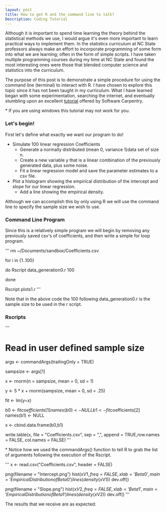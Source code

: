 ```yaml
---
layout: post
title: How to get R and the command line to talk?
Description: Coding Tutorial
---
```


Although it is important to spend time learning the theory behind the statistical methods we use, I would argue it's even more important to learn practical ways to implement them. In the statistics curriculum at NC State professors always make an effort to incorporate programming of some form into what we are learning; often in the form of simple scripts. I have taken multiple programming courses during my time at NC State and found the most interesting ones were those that blended computer science and statistics into the curriculum. 

The purpose of this post is to demonstrate a simple procedure for using the command line (terminal) to interact with R. I have chosen to explore this topic since it has not been taught in my curriculum. What I have learned began with some experimentation, searching the internet, and eventually stumbling upon an excellent [tutorial](http://swcarpentry.github.io/r-novice-inflammation/05-cmdline/index.html) offered by Software Carpentry.

\* If you are using windows this tutorial may not work for you.

### Let's begin!

First let's define what exactly we want our program to do!

+ Simulate 100 linear regression Coefficients
  - Generate a normally distributed (mean 0, variance 1)data set of size n. 
  - Create a new variable y that is a linear combination of the previously generated data, plus some noise.
  - Fit a linear regression model and save the parameter estimates to a csv file.
+ Plot a histogram showing the empirical distribution of the intercept and slope for our linear regression.
  - Add a line showing the empirical density.

Although we can accomplish this by only using R we will use the command line to specify the sample size we wish to use.


### Command Line Program
Since this is a relatively simple program we will begin by removing any previously saved csv's of coefficients, and then write a simple for loop program.

'''
rm ~/Documents/sandbox/Coefficients.csv

for i in {1..100}

do Rscript data_generation0.r 100

done

Rscript plots1.r
'''

Note that in the above code the 100 following data_generation0.r is the sample size to be used in the r script.

### Rscripts

'''
# Read in user defined sample size
args <- commandArgs(trailingOnly = TRUE)

sampsize <- args[1]

x <- rnorm(n = sampsize, mean = 0, sd = 1)

y <- 5 * x + rnorm(sampsize, mean = 0, sd = .25)

fit <- lm(y~x)

b0 <- fit$coefficients[1]
names(b0) <- NULL
b1 <- fit$coefficients[2]
names(b1) <- NULL

x <- cbind.data.frame(b0,b1)

write.table(x, file = "Coefficients.csv", sep = ",",
            append = TRUE,row.names = FALSE, col.names = FALSE)
'''

\* Notice how we used the commandArgs() function to tell R to grab the list of arguments following the execution of the Rscript.

'''
 x <- read.csv("Coefficients.csv", header = FALSE)
 

png(filename = "Intercept.png")
hist(x$V1, freq = FALSE, xlab = 'Beta 0', main = 'Empirical Distribution of Beta 0')
lines(density(x$V1))
dev.off()

png(filename = "Slope.png")
hist(x$V2, freq = FALSE, xlab = 'Beta 1', main = 'Empirical Distribution of Beta 1')
lines(density(x$V2))
dev.off()
'''

The results that we receive are as expected:
